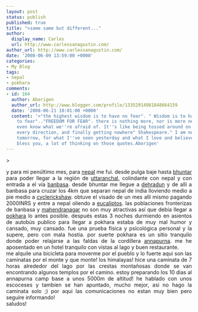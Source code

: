 ```yaml
---
layout: post
status: publish
published: true
title: ">same same but different..."
author:
  display_name: Carles
  url: http://www.carlessanagustin.com/
author_url: http://www.carlessanagustin.com/
date: '2008-06-09 13:59:00 +0000'
categories:
- My Blog
tags:
- nepal
- pokhara
comments:
- id: 164
  author: Aborigen
  author_url: http://www.blogger.com/profile/13352914981848664159
  date: '2008-06-21 18:01:00 +0000'
  content: '>"the highest wisdom is to have no fear". " Wisdom is to have nothing
    to fear".."FREEDOM FOR FEAR". there is nothing more, nor is more needed."we don''t
    even know what we''re afraid of. It''s like being tossed around on the ocean in
    every direction, and finally getting nowhere" Shakespeare." I am not afraid of
    tomorrow, for what I''ve seen yesterday and what I love and believe today".God
    bless you, a lot of thinking on those quotes.Aborigen'
---
```

<p>><a href="/images/posts/image0006.jpg"><img src="/images/posts/image0006.jpg?w=200" alt="" border="0" /></a>
<div style="text-align:justify;">y para mi pen&uacute;ltimo mes, para <a href="http://en.wikipedia.org/wiki/Nepal">nepal</a> me fui. desde pulga baje hasta <a href="http://en.wikipedia.org/wiki/Bhuntar">bhuntar</a> para poder llegar a la regi&oacute;n de <a href="http://en.wikipedia.org/wiki/Uttranchal">uttaranchal</a>, colindante con nepal y con entrada a el v&iacute;a <a href="http://en.wikipedia.org/wiki/Banbasa">banbasa</a>. desde bhuntar me llegue a <a href="http://en.wikipedia.org/wiki/Dehradun">dehradun</a> y de all&iacute; a banbasa para cruzar los 4km que separan nepal de india lloviendo medio a pie medio a <a href="http://en.wikipedia.org/wiki/Cycle_rickshaw">cyclerickshaw</a>. obtuve el visado de un mes all&iacute; mismo pagando 2000INRS y entre a nepal oliendo a <a href="http://es.wikipedia.org/wiki/Eucalipto">eucaliptos</a>. las poblaciones fronterizas de banbasa y <a href="http://en.wikipedia.org/wiki/Mahendranagar">mahendranagar</a> no son muy atractivas as&iacute; que deb&iacute;a llegar a <a href="http://en.wikipedia.org/wiki/Pokhara">pokhara</a> lo antes posible. despu&eacute;s estas 3 noches durmiendo en asientos de autob&uacute;s publico para llegar a pokhara estaba de muy mal humor y cansado, muy cansado. fue una prueba f&iacute;sica y psicol&oacute;gica personal y la supere, pero con mala hostia. por suerte pokhara es un sitio tranquilo donde poder relajarse a las faldas de la cordillera <a href="http://en.wikipedia.org/wiki/Annapurna">annapurna</a>. me he aposentado en un hotel tranquilo con vistas al lago y buen restaurante.<br /><a href="/images/posts/image00083.jpg"><img src="/images/posts/image00083.jpg?w=300" alt="" border="0" /></a>me alquile una bicicleta para moverme por el pueblo y lo fuerte aqui son las caminatas por el monte y que monte! los himalayas! hice una caminata de 7 horas alrededor del lago por las crestas monta&ntilde;osas donde se van encontrando algunos templos por el camino. estoy preparando los 10 dias al annapurna camp base a unos 5000m de altitud! he hablado con unos escoceses y tambien se han apuntado, mucho mejor, asi no hago la caminata solo ;) por aqui las comunicaciones no estan muy bien pero seguire informando!<br />saludos!</div>
